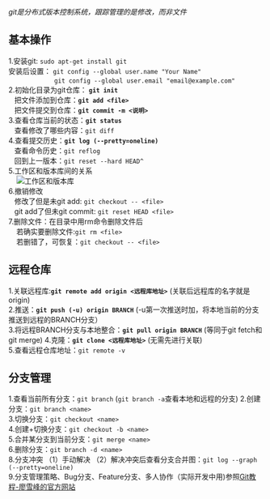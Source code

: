 *git是分布式版本控制系统，跟踪管理的是修改，而非文件*

## 基本操作
1.安装git: `sudo apt-get install git`    
安装后设置： `git config --global user.name "Your Name"`  
&nbsp;&nbsp;&nbsp;&nbsp;&nbsp;&nbsp;&nbsp;&nbsp;&nbsp;&nbsp;&nbsp;&nbsp;&nbsp;&nbsp;&nbsp;&nbsp;&nbsp;&nbsp;&nbsp;&nbsp;&nbsp;&nbsp;&nbsp;`git config --global user.email "email@example.com"`  
2.初始化目录为git仓库： **`git init`**  
&nbsp;&nbsp;&nbsp;把文件添加到仓库：**`git add <file>`**  
&nbsp;&nbsp;&nbsp;把文件提交到仓库：**`git commit -m <说明>`**  
3.查看仓库当前的状态：**`git status`**  
&nbsp;&nbsp;&nbsp;查看修改了哪些内容：`git diff`  
4.查看提交历史：**`git log (--pretty=oneline)`**  
&nbsp;&nbsp;&nbsp;查看命令历史：`git reflog`  
&nbsp;&nbsp;&nbsp;回到上一版本：`git reset --hard HEAD^ `  
5.工作区和版本库间的关系  
&nbsp;&nbsp;&nbsp;&nbsp;![工作区和版本库](https://www.liaoxuefeng.com/files/attachments/001384907702917346729e9afbf4127b6dfbae9207af016000/0)  
6.撤销修改  
&nbsp;&nbsp;&nbsp;修改了但是未git add: `git checkout -- <file>`  
&nbsp;&nbsp;&nbsp;git add了但未git commit: `git reset HEAD <file>`  
7.删除文件：在目录中用rm命令删除文件后  
&nbsp;&nbsp;&nbsp;&nbsp;若确实要删除文件:`git rm <file>`  
&nbsp;&nbsp;&nbsp;&nbsp;若删错了，可恢复：`git checkout -- <file>`

## 远程仓库  
1.关联远程库:**`git remote add origin <远程库地址>`** (关联后远程库的名字就是origin)  
2.推送：**`git push (-u) origin BRANCH`** (-u第一次推送时加，将本地当前的分支推送到远程的BRANCH分支）  
3.将远程BRANCH分支与本地整合：**`git pull origin BRANCH`** (等同于git fetch和git merge) 
4.克隆：**`git clone <远程库地址>`** (无需先进行关联)  
5.查看远程仓库地址：`git remote -v`

## 分支管理  
1.查看当前所有分支：`git branch`   (`git branch -a`查看本地和远程的分支)
2.创建分支：`git branch <name>`  
3.切换分支：`git checkout <name>`  
4.创建+切换分支：`git checkout -b <name>`  
5.合并某分支到当前分支：`git merge <name>`  
6.删除分支：`git branch -d <name>`  
8.分支冲突 （1）手动解决 （2）解决冲突后查看分支合并图：`git log --graph (--pretty=oneline)`  
9.分支管理策略、Bug分支、Feature分支、多人协作（实际开发中用)参照[Git教程-廖雪峰的官方网站](https://www.liaoxuefeng.com/wiki/0013739516305929606dd18361248578c67b8067c8c017b000/)
